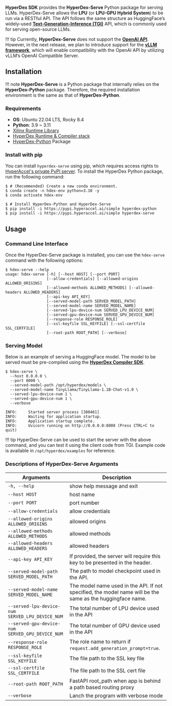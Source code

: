 **HyperDex SDK** provides the **HyperDex-Serve** Python package for serving LLMs. HyperDex-Serve allows the **LPU** (or **LPU-GPU Hybrid System**) to be run via a RESTful API. The API follows the same structure as HuggingFace’s widely-used [**Text-Generation-Inference (TGI)**](https://huggingface.co/docs/text-generation-inference/index) API, which is commonly used for serving open-source LLMs.


!!! tip
    Currently, **HyperDex-Serve** does not support the [**OpenAI API**](https://platform.openai.com/docs/guides/chat-completions). However, in the next release, we plan to introduce support for the [**vLLM framework**](https://docs.vllm.ai), which will enable compatibility with the OpenAI API by utilizing vLLM’s OpenAI Compatible Server.

## Installation

!!! note
    **HyperDex-Serve** is a Python package that internally relies on the **HyperDex-Python** package. Therefore, the required installation environment is the same as that of **HyperDex-Python**.

### Requirements

* **OS**: Ubuntu 22.04 LTS, Rocky 8.4
* **Python**: 3.9 ~ 3.11
* [Xilinx Runtime Library](./install_guide.md)
* [HyperDex Runtime & Compiler stack](./install_guide.md)
* [HyperDex-Python](./python_api.md) Package

### Install with pip
You can install `hyperdex-serve` using pip, which requires access rights to [HyperAccel's private PyPI server](https://pypi.hyperaccel.ai). To install the HyperDex Python package, run the following command:

```shell linenums="1" hl_lines="6 7"
$ # (Recommended) Create a new conda environment.
$ conda create -n hdex-env python=3.10 -y
$ conda activate hdex-env

$ # Install HyperDex-Python and HyperDex-Serve
$ pip install -i https://pypi.hyperaccel.ai/simple hyperdex-python
$ pip install -i https://pypi.hyperaccel.ai/simple hyperdex-serve
```

## Usage

### Command Line Interface

Once the HyperDex-Serve package is installed, you can use the `hdex-serve` command with the following options:

```shell linenums="1"
$ hdex-serve --help
usage: hdex-serve [-h] [--host HOST] [--port PORT]
                  [--allow-credentials] [--allowed-origins ALLOWED_ORIGINS]
                  [--allowed-methods ALLOWED_METHODS] [--allowed-headers ALLOWED_HEADERS]
                  [--api-key API_KEY]
                  [--served-model-path SERVED_MODEL_PATH] 
                  [--served-model-name SERVED_MODEL_NAME]
                  [--served-lpu-device-num SERVED_LPU_DEVICE_NUM]
                  [--served-gpu-device-num SERVED_GPU_DEVICE_NUM]
                  [--response-role RESPONSE_ROLE]
                  [--ssl-keyfile SSL_KEYFILE] [--ssl-certfile SSL_CERTFILE]
                  [--root-path ROOT_PATH] [--verbose]
```

### Serving Model

Below is an example of serving a HuggingFace model. The model to be served must be pre-compiled using the [**HyperDex Compiler SDK**](./model_compile.md).

```shell linenums="1"
$ hdex-serve \
  --host 0.0.0.0 \
  --port 8000 \
  --served-model-path /opt/hyperdex/models \
  --served-model-name TinyLlama/TinyLlama-1.1B-Chat-v1.0 \
  --served-lpu-device-num 1 \
  --served-gpu-device-num 1 \
  --verbose

INFO:     Started server process [380461]
INFO:     Waiting for application startup.
INFO:     Application startup complete.
INFO:     Uvicorn running on http://0.0.0.0:8000 (Press CTRL+C to quit)
```

!!! tip
    HyperDex-Serve can be used to start the server with the above command, and you can test it using the client code from TGI. Example code is available in `/opt/hyperdex/examples` for reference.

### Descriptions of HyperDex-Serve Arguments

| Arguments                                         | Description                                                                                                   |
|---------------------------------------------------|---------------------------------------------------------------------------------------------------------------|
| `-h, --help `                                     | show help message and exit                                                                               |
| `--host HOST `                                    | host name                                                                                                     |
| `--port PORT `                                    | port number                                                                                                   |
| `--allow-credentials `                            | allow credentials                                                                                             |
| `--allowed-origins ALLOWED_ORIGINS `              | allowed origins                                                                                               |
| `--allowed-methods ALLOWED_METHODS `              | allowed methods                                                                                               |
| `--allowed-headers ALLOWED_HEADERS `              | allowed headers                                                                                               |
| `--api-key API_KEY `                              | If provided, the server will require this key to be presented in the header.                                  |
| `--served-model-path SERVED_MODEL_PATH `          | The path to model checkpoint used in the API.                                                                 |
| `--served-model-name SERVED_MODEL_NAME `          | The model name used in the API. If not specified, the model name will be the same as the huggingface name.    |
| `--served-lpu-device-num SERVED_LPU_DEVICE_NUM`   | The total number of LPU device used in the API                                                                |
| `--served-gpu-device-num SERVED_GPU_DEVICE_NUM`   | The total number of GPU device used in the API                                                                |
| `--response-role RESPONSE_ROLE `                  | The role name to return if `request.add_generation_prompt=true`.                                              |
| `--ssl-keyfile SSL_KEYFILE `                      | The file path to the SSL key file                                                                             |
| `--ssl-certfile SSL_CERTFILE `                    | The file path to the SSL cert file                                                                            |
| `--root-path ROOT_PATH `                          | FastAPI root_path when app is behind a path based routing proxy                                               |
| `--verbose `                                      | Lanch the program with verbose mode                                                                           |
